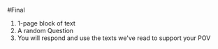 #Final

1. 1-page block of text
2. A random Question
3. You will respond and use the texts we've read to support your POV